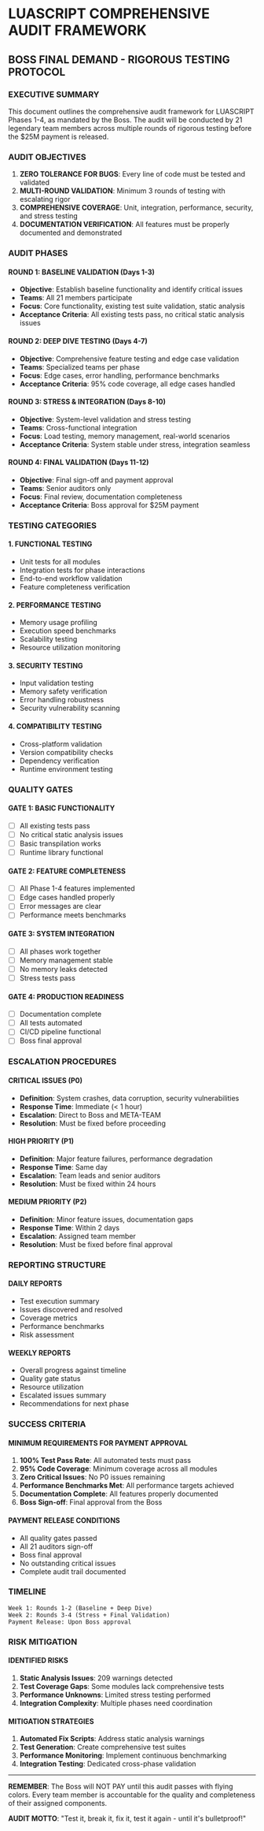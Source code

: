 
# LUASCRIPT COMPREHENSIVE AUDIT FRAMEWORK
## BOSS FINAL DEMAND - RIGOROUS TESTING PROTOCOL

### EXECUTIVE SUMMARY
This document outlines the comprehensive audit framework for LUASCRIPT Phases 1-4, as mandated by the Boss. The audit will be conducted by 21 legendary team members across multiple rounds of rigorous testing before the $25M payment is released.

### AUDIT OBJECTIVES
1. **ZERO TOLERANCE FOR BUGS**: Every line of code must be tested and validated
2. **MULTI-ROUND VALIDATION**: Minimum 3 rounds of testing with escalating rigor
3. **COMPREHENSIVE COVERAGE**: Unit, integration, performance, security, and stress testing
4. **DOCUMENTATION VERIFICATION**: All features must be properly documented and demonstrated

### AUDIT PHASES

#### ROUND 1: BASELINE VALIDATION (Days 1-3)
- **Objective**: Establish baseline functionality and identify critical issues
- **Teams**: All 21 members participate
- **Focus**: Core functionality, existing test suite validation, static analysis
- **Acceptance Criteria**: All existing tests pass, no critical static analysis issues

#### ROUND 2: DEEP DIVE TESTING (Days 4-7)
- **Objective**: Comprehensive feature testing and edge case validation
- **Teams**: Specialized teams per phase
- **Focus**: Edge cases, error handling, performance benchmarks
- **Acceptance Criteria**: 95% code coverage, all edge cases handled

#### ROUND 3: STRESS & INTEGRATION (Days 8-10)
- **Objective**: System-level validation and stress testing
- **Teams**: Cross-functional integration
- **Focus**: Load testing, memory management, real-world scenarios
- **Acceptance Criteria**: System stable under stress, integration seamless

#### ROUND 4: FINAL VALIDATION (Days 11-12)
- **Objective**: Final sign-off and payment approval
- **Teams**: Senior auditors only
- **Focus**: Final review, documentation completeness
- **Acceptance Criteria**: Boss approval for $25M payment

### TESTING CATEGORIES

#### 1. FUNCTIONAL TESTING
- Unit tests for all modules
- Integration tests for phase interactions
- End-to-end workflow validation
- Feature completeness verification

#### 2. PERFORMANCE TESTING
- Memory usage profiling
- Execution speed benchmarks
- Scalability testing
- Resource utilization monitoring

#### 3. SECURITY TESTING
- Input validation testing
- Memory safety verification
- Error handling robustness
- Security vulnerability scanning

#### 4. COMPATIBILITY TESTING
- Cross-platform validation
- Version compatibility checks
- Dependency verification
- Runtime environment testing

### QUALITY GATES

#### GATE 1: BASIC FUNCTIONALITY
- [ ] All existing tests pass
- [ ] No critical static analysis issues
- [ ] Basic transpilation works
- [ ] Runtime library functional

#### GATE 2: FEATURE COMPLETENESS
- [ ] All Phase 1-4 features implemented
- [ ] Edge cases handled properly
- [ ] Error messages are clear
- [ ] Performance meets benchmarks

#### GATE 3: SYSTEM INTEGRATION
- [ ] All phases work together
- [ ] Memory management stable
- [ ] No memory leaks detected
- [ ] Stress tests pass

#### GATE 4: PRODUCTION READINESS
- [ ] Documentation complete
- [ ] All tests automated
- [ ] CI/CD pipeline functional
- [ ] Boss final approval

### ESCALATION PROCEDURES

#### CRITICAL ISSUES (P0)
- **Definition**: System crashes, data corruption, security vulnerabilities
- **Response Time**: Immediate (< 1 hour)
- **Escalation**: Direct to Boss and META-TEAM
- **Resolution**: Must be fixed before proceeding

#### HIGH PRIORITY (P1)
- **Definition**: Major feature failures, performance degradation
- **Response Time**: Same day
- **Escalation**: Team leads and senior auditors
- **Resolution**: Must be fixed within 24 hours

#### MEDIUM PRIORITY (P2)
- **Definition**: Minor feature issues, documentation gaps
- **Response Time**: Within 2 days
- **Escalation**: Assigned team member
- **Resolution**: Must be fixed before final approval

### REPORTING STRUCTURE

#### DAILY REPORTS
- Test execution summary
- Issues discovered and resolved
- Coverage metrics
- Performance benchmarks
- Risk assessment

#### WEEKLY REPORTS
- Overall progress against timeline
- Quality gate status
- Resource utilization
- Escalated issues summary
- Recommendations for next phase

### SUCCESS CRITERIA

#### MINIMUM REQUIREMENTS FOR PAYMENT APPROVAL
1. **100% Test Pass Rate**: All automated tests must pass
2. **95% Code Coverage**: Minimum coverage across all modules
3. **Zero Critical Issues**: No P0 issues remaining
4. **Performance Benchmarks Met**: All performance targets achieved
5. **Documentation Complete**: All features properly documented
6. **Boss Sign-off**: Final approval from the Boss

#### PAYMENT RELEASE CONDITIONS
- All quality gates passed
- All 21 auditors sign-off
- Boss final approval
- No outstanding critical issues
- Complete audit trail documented

### TIMELINE

```
Week 1: Rounds 1-2 (Baseline + Deep Dive)
Week 2: Rounds 3-4 (Stress + Final Validation)
Payment Release: Upon Boss approval
```

### RISK MITIGATION

#### IDENTIFIED RISKS
1. **Static Analysis Issues**: 209 warnings detected
2. **Test Coverage Gaps**: Some modules lack comprehensive tests
3. **Performance Unknowns**: Limited stress testing performed
4. **Integration Complexity**: Multiple phases need coordination

#### MITIGATION STRATEGIES
1. **Automated Fix Scripts**: Address static analysis warnings
2. **Test Generation**: Create comprehensive test suites
3. **Performance Monitoring**: Implement continuous benchmarking
4. **Integration Testing**: Dedicated cross-phase validation

---

**REMEMBER**: The Boss will NOT PAY until this audit passes with flying colors. Every team member is accountable for the quality and completeness of their assigned components.

**AUDIT MOTTO**: "Test it, break it, fix it, test it again - until it's bulletproof!"
